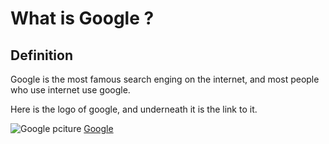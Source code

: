 # What is Google ?


## Definition  
 Google is the most famous search enging on the internet, and most people who use internet use google. 
 
 Here is the logo of google, and underneath it is the link to it.
 
 ![Google pciture](https://www.google.com/images/branding/googlelogo/2x/googlelogo_color_160x56dp.png)
 [Google](https://www.google.com/)
